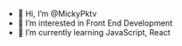 - 👋 Hi, I’m @MickyPktv
- 👀 I’m interested in Front End Development
- 🌱 I’m currently learning JavaScript, React


<!---
MickyPktv/MickyPktv is a ✨ special ✨ repository because its `README.md` (this file) appears on your GitHub profile.
You can click the Preview link to take a look at your changes.
--->
